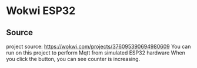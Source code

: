 # Wokwi ESP32 
## Source
project source: https://wokwi.com/projects/376095390694980609
You can run on this project to perform Mqtt from simulated ESP32 hardware
When you click the button, you can see counter is increasing. 


